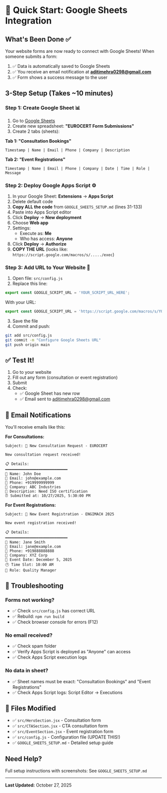 # 🚀 Quick Start: Google Sheets Integration

## What's Been Done ✅

Your website forms are now ready to connect with Google Sheets! When someone submits a form:
1. ✅ Data is automatically saved to Google Sheets
2. ✅ You receive an email notification at **aditimehra0298@gmail.com**
3. ✅ Form shows a success message to the user

## 3-Step Setup (Takes ~10 minutes)

### Step 1: Create Google Sheet 📊

1. Go to [Google Sheets](https://sheets.google.com)
2. Create new spreadsheet: **"EUROCERT Form Submissions"**
3. Create 2 tabs (sheets):

**Tab 1: "Consultation Bookings"**
```
Timestamp | Name | Email | Phone | Company | Description
```

**Tab 2: "Event Registrations"**
```
Timestamp | Name | Email | Phone | Company | Date | Time | Role | Message
```

### Step 2: Deploy Google Apps Script ⚙️

1. In your Google Sheet: **Extensions** → **Apps Script**
2. Delete default code
3. **Copy ALL the code** from `GOOGLE_SHEETS_SETUP.md` (lines 31-133)
4. Paste into Apps Script editor
5. Click **Deploy** → **New deployment**
6. Choose **Web app**
7. Settings:
   - Execute as: **Me**
   - Who has access: **Anyone**
8. Click **Deploy** → **Authorize**
9. **COPY THE URL** (looks like: `https://script.google.com/macros/s/...../exec`)

### Step 3: Add URL to Your Website 🔗

1. Open file: `src/config.js`
2. Replace this line:
```javascript
export const GOOGLE_SCRIPT_URL = 'YOUR_SCRIPT_URL_HERE';
```

With your URL:
```javascript
export const GOOGLE_SCRIPT_URL = 'https://script.google.com/macros/s/YOUR_ACTUAL_ID/exec';
```

3. Save the file
4. Commit and push:
```bash
git add src/config.js
git commit -m "Configure Google Sheets URL"
git push origin main
```

## ✅ Test It!

1. Go to your website
2. Fill out any form (consultation or event registration)
3. Submit
4. Check:
   - ✅ Google Sheet has new row
   - ✅ Email sent to aditimehra0298@gmail.com

## 📧 Email Notifications

You'll receive emails like this:

**For Consultations:**
```
Subject: 🔔 New Consultation Request - EUROCERT

New consultation request received!

📋 Details:
━━━━━━━━━━━━━━━━━━━━━━━━━━━━
👤 Name: John Doe
📧 Email: john@example.com
📱 Phone: +919999999999
🏢 Company: ABC Industries
💬 Description: Need ISO certification
⏰ Submitted at: 10/27/2025, 5:30:00 PM
```

**For Event Registrations:**
```
Subject: 🎉 New Event Registration - ENGIMACH 2025

New event registration received!

📋 Details:
━━━━━━━━━━━━━━━━━━━━━━━━━━━━
👤 Name: Jane Smith
📧 Email: jane@example.com
📱 Phone: +919888888888
🏢 Company: XYZ Corp
📅 Event Date: December 5, 2025
🕐 Time Slot: 10:00 AM
👔 Role: Quality Manager
```

## 🔧 Troubleshooting

### Forms not working?
- ✅ Check `src/config.js` has correct URL
- ✅ Rebuild: `npm run build`
- ✅ Check browser console for errors (F12)

### No email received?
- ✅ Check spam folder
- ✅ Verify Apps Script is deployed as "Anyone" can access
- ✅ Check Apps Script execution logs

### No data in sheet?
- ✅ Sheet names must be exact: "Consultation Bookings" and "Event Registrations"
- ✅ Check Apps Script logs: Script Editor → Executions

## 📁 Files Modified

- ✅ `src/HeroSection.jsx` - Consultation form
- ✅ `src/CTASection.jsx` - CTA consultation form
- ✅ `src/EventSection.jsx` - Event registration form
- ✅ `src/config.js` - Configuration file (UPDATE THIS!)
- ✅ `GOOGLE_SHEETS_SETUP.md` - Detailed setup guide

## Need Help?

Full setup instructions with screenshots: See `GOOGLE_SHEETS_SETUP.md`

---

**Last Updated:** October 27, 2025

